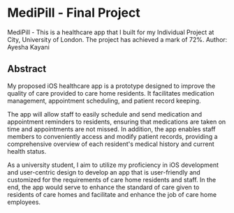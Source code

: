 # MediPill - Final Project

MediPill - This is a healthcare app that I built for my Individual Project at City, University of London.
The project has achieved a mark of 72%.
Author: Ayesha Kayani

## Abstract
My proposed iOS healthcare app is a prototype designed to improve the quality of care provided to care home residents. It facilitates medication management, appointment scheduling, and patient record keeping.

The app will allow staff to easily schedule and send medication and appointment reminders to residents, ensuring that medications are taken on time and appointments are not missed. In addition, the app enables staff members to conveniently access and modify patient records, providing a comprehensive overview of each resident's medical history and current health status.

As a university student, I aim to utilize my proficiency in iOS development and user-centric design to develop an app that is user-friendly and customized for the requirements of care home residents and staff. In the end, the app would serve to enhance the standard of care given to residents of care homes and facilitate and enhance the job of care home employees.


